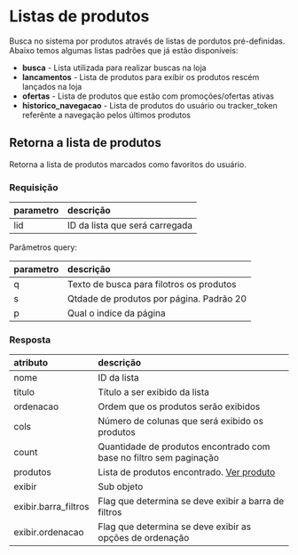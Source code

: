 # Listas de produtos

Busca no sistema por produtos através de listas de pordutos pré-definidas.
Abaixo temos algumas listas padrões que já estão disponíveis:

 - **busca** - Lista utilizada para realizar buscas na loja
 - **lancamentos** - Lista de produtos para exibir os produtos rescém lançados na loja
 - **ofertas** - Lista de produtos que estão com promoções/ofertas ativas
 - **historico_navegacao** - Lista de produtos do usuário ou tracker_token referênte a navegação pelos últimos produtos

## Retorna a lista de produtos

<api method="get" uri="/listas/{lid}" />

Retorna a lista de produtos marcados como favoritos do usuário.

### Requisição

| parametro  | descrição                                     |
|:-----------|:----------------------------------------------|
| lid        | ID da lista que será carregada <Badge text="obrigatório"/> |

Parâmetros query:

| parametro  | descrição                                     |
|:-----------|:----------------------------------------------|
| q          | Texto de busca para filotros os produtos      |
| s          | Qtdade de produtos por página. Padrão 20      |
| p          | Qual o indice da página                       |


### Resposta

| atributo             | descrição                                                          |
|:---------------------|:-------------------------------------------------------------------|
| nome                 | ID da lista                                                        |
| titulo               | Título a ser exibido da lista                                      |
| ordenacao            | Ordem que os produtos serão exibidos                               |
| cols                 | Número de colunas que será exibido os produtos                     |
| count                | Quantidade de produtos encontrado com base no filtro sem paginação |
| produtos             | Lista de produtos encontrado. [Ver produto](/dev/produtos.html) |
| exibir               | Sub objeto                                                         |
| exibir.barra_filtros | Flag que determina se deve exibir a barra de filtros               |
| exibir.ordenacao     | Flag que determina se deve exibir as opções de ordenação           |
